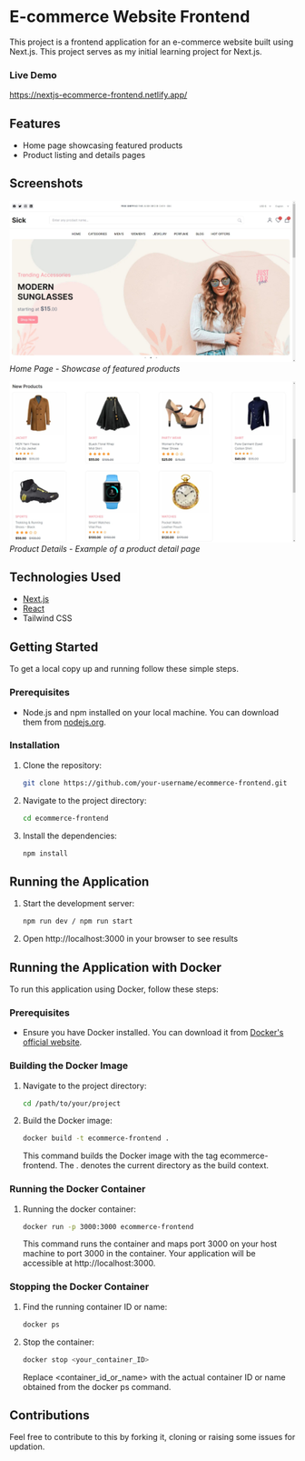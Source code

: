 # E-commerce Website Frontend

This project is a frontend application for an e-commerce website built using Next.js. This project serves as my initial learning project for Next.js.

### Live Demo

https://nextjs-ecommerce-frontend.netlify.app/

## Features

- Home page showcasing featured products
- Product listing and details pages

## Screenshots

![Home Page](./public/ss.jpg)
_Home Page - Showcase of featured products_

![Product Details](./public/ss1.jpg)
_Product Details - Example of a product detail page_

## Technologies Used

- [Next.js](https://nextjs.org/)
- [React](https://reactjs.org/)
- Tailwind CSS

## Getting Started

To get a local copy up and running follow these simple steps.

### Prerequisites

- Node.js and npm installed on your local machine. You can download them from [nodejs.org](https://nodejs.org/).

### Installation

1. Clone the repository:

   ```sh
   git clone https://github.com/your-username/ecommerce-frontend.git

   ```

2. Navigate to the project directory:

   ```sh
   cd ecommerce-frontend

   ```

3. Install the dependencies:

   ```sh
   npm install

   ```

## Running the Application

1. Start the development server:

   ```sh
   npm run dev / npm run start

   ```

2. Open http://localhost:3000 in your browser to see results

## Running the Application with Docker

To run this application using Docker, follow these steps:

### Prerequisites

- Ensure you have Docker installed. You can download it from [Docker's official website](https://www.docker.com/products/docker-desktop).

### Building the Docker Image

1. Navigate to the project directory:

   ```sh
   cd /path/to/your/project
   ```

2. Build the Docker image:

   ```sh
   docker build -t ecommerce-frontend .
   ```

   This command builds the Docker image with the tag ecommerce-frontend. The . denotes the current directory as the build context.

### Running the Docker Container

1. Running the docker container:

   ```sh
   docker run -p 3000:3000 ecommerce-frontend
   ```

   This command runs the container and maps port 3000 on your host machine to port 3000 in the container. Your application will be accessible at http://localhost:3000.

### Stopping the Docker Container

1. Find the running container ID or name:

   ```sh
   docker ps
   ```

2. Stop the container:

   ```sh
   docker stop <your_container_ID>
   ```

   Replace <container_id_or_name> with the actual container ID or name obtained from the docker ps command.

## Contributions

Feel free to contribute to this by forking it, cloning or raising some issues for updation.
